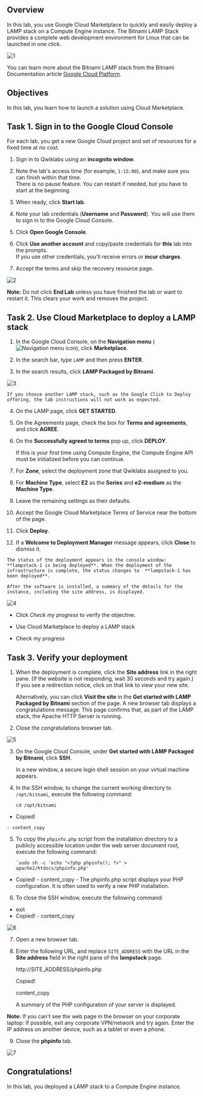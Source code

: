 




## Overview

In this lab, you use Google Cloud Marketplace to quickly and easily deploy a LAMP stack on a Compute Engine instance. The Bitnami LAMP Stack provides a complete web development environment for Linux that can be launched in one click.

![1](https://github.com/dineshrajdhanapathyDD/kodekloud-Engineer_project/assets/52989362/e07c3c6b-72b5-443f-bc89-eee7637f43c5)

You can learn more about the Bitnami LAMP stack from the Bitnami Documentation article  [Google Cloud Platform](https://docs.bitnami.com/google/).



## Objectives

In this lab, you learn how to launch a solution using Cloud Marketplace.

## Task 1. Sign in to the Google Cloud Console

For each lab, you get a new Google Cloud project and set of resources for a fixed time at no cost.

1.  Sign in to Qwiklabs using an  **incognito window**.
    
2.  Note the lab's access time (for example,  `1:15:00`), and make sure you can finish within that time.  
    There is no pause feature. You can restart if needed, but you have to start at the beginning.
    
3.  When ready, click  **Start lab**.
    
4.  Note your lab credentials (**Username**  and  **Password**). You will use them to sign in to the Google Cloud Console.
    
5.  Click  **Open Google Console**.
    
6.  Click  **Use another account**  and copy/paste credentials for  **this**  lab into the prompts.  
    If you use other credentials, you'll receive errors or  **incur charges**.
    
7.  Accept the terms and skip the recovery resource page.
    
![2](https://github.com/dineshrajdhanapathyDD/kodekloud-Engineer_project/assets/52989362/1fd83c0b-5942-45e1-88b0-4fe22acfe0e9)

**Note:**  Do not click  **End Lab**  unless you have finished the lab or want to restart it. This clears your work and removes the project.


## Task 2. Use Cloud Marketplace to deploy a LAMP stack

1.  In the Google Cloud Console, on the  **Navigation menu**  (![Navigation menu icon](https://cdn.qwiklabs.com/tkgw1TDgj4Q%2BYKQUW4jUFd0O5OEKlUMBRYbhlCrF0WY%3D)), click  **Marketplace**.
    
2.  In the search bar, type  `LAMP`  and then press  **ENTER**.
    
3.  In the search results, click  **LAMP Packaged by Bitnami**.
    
![3](https://github.com/dineshrajdhanapathyDD/kodekloud-Engineer_project/assets/52989362/512701f7-6d8e-4649-be36-5a5220493e8e)

    If you choose another LAMP stack, such as the Google Click to Deploy offering, the lab instructions will not work as expected.
    
4.  On the LAMP page, click  **GET STARTED**.
    
5.  On the Agreements page, check the box for  **Terms and agreements**, and click  **AGREE**.
    
6.  On the  **Successfully agreed to terms**  pop up, click  **DEPLOY**.
    
    If this is your first time using Compute Engine, the Compute Engine API must be initialized before you can continue.
    
7.  For  **Zone**, select the deployment zone that Qwiklabs assigned to you.
    
8.  For  **Machine Type**, select  **E2**  as the  **Series**  and  **e2-medium**  as the  **Machine Type**.
    
9.  Leave the remaining settings as their defaults.
    
10.  Accept the Google Cloud Marketplace Terms of Service near the bottom of the page.
    
11.  Click  **Deploy**.
    
12.  If a  **Welcome to Deployment Manager**  message appears, click  **Close**  to dismiss it.
    
    The status of the deployment appears in the console window:  **lampstack-1 is being deployed**. When the deployment of the infrastructure is complete, the status changes to  **lampstack-1 has been deployed**.
    
    After the software is installed, a summary of the details for the instance, including the site address, is displayed.
    
![4](https://github.com/dineshrajdhanapathyDD/kodekloud-Engineer_project/assets/52989362/36d9dcf7-57a9-4970-9af7-b687b59eb2bb)

- Click  _Check my progress_  to verify the objective.

- Use Cloud Marketplace to deploy a LAMP stack

- Check my progress

## Task 3. Verify your deployment

1.  When the deployment is complete, click the  **Site address**  link in the right pane. (If the website is not responding, wait 30 seconds and try again.) If you see a redirection notice, click on that link to view your new site.
    
    Alternatively, you can click  **Visit the site**  in the  **Get started with LAMP Packaged by Bitnami**  section of the page. A new browser tab displays a congratulations message. This page confirms that, as part of the LAMP stack, the Apache HTTP Server is running.
    
2.  Close the congratulations browser tab.

![5](https://github.com/dineshrajdhanapathyDD/kodekloud-Engineer_project/assets/52989362/c9e748d5-09a3-43e7-a233-5947a4620a4d)
    
3.  On the Google Cloud Console, under  **Get started with LAMP Packaged by Bitnami**, click  **SSH**.
    
    In a new window, a secure login shell session on your virtual machine appears.
    
4.  In the SSH window, to change the current working directory to  `/opt/bitnami`, execute the following command:
    
      `cd /opt/bitnami`
    
   -  Copied!
    
    - content_copy
    
5.  To copy the  `phpinfo.php`  script from the installation directory to a publicly accessible location under the web server document root, execute the following command:
      
        `sudo sh -c 'echo "<?php phpinfo(); ?>" > apache2/htdocs/phpinfo.php'
   
   - Copied!
    - content_copy 
    - The phpinfo.php script displays your PHP configuration. It is often used to verify a new PHP installation.
    
6.  To close the SSH window, execute the following command:
    
   - exit
   - Copied!
    -  content_copy
    
![6](https://github.com/dineshrajdhanapathyDD/kodekloud-Engineer_project/assets/52989362/557f142f-b84e-4327-833c-cd5993c7bbd3)

7.  Open a new browser tab.
    
8.  Enter the following URL, and replace  `SITE_ADDRESS`  with the URL in the  **Site address**  field in the right pane of the  **lampstack**  page.
    
    http://SITE_ADDRESS/phpinfo.php
    
    Copied!
    
    content_copy
    
    A summary of the PHP configuration of your server is displayed.
    

**Note:** If you can't see the web page in the browser on your corporate laptop: If possible, exit any corporate VPN/network and try again. Enter the IP address on another device, such as a tablet or even a phone.

9.  Close the  **phpinfo**  tab.





![7](https://github.com/dineshrajdhanapathyDD/kodekloud-Engineer_project/assets/52989362/b20cfc67-fc67-4edb-9ac2-3ccf1f1a28cf)
 

## Congratulations!

In this lab, you deployed a LAMP stack to a Compute Engine instance.